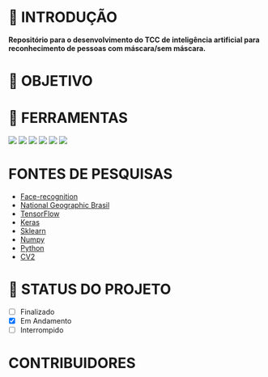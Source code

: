 # 📖 INTRODUÇÃO
 <b>Repositório para o desenvolvimento do TCC de inteligência artificial para reconhecimento de pessoas com máscara/sem máscara.</b>

# 📑 OBJETIVO

# 🔧 FERRAMENTAS
   <img src="https://img.shields.io/static/v1?label=Python&message=Language&color=yellow&style=for-the-badge&logo=python"/>
   <img src="https://img.shields.io/static/v1?label=Numpy&message=Lib&color=bluec1&style=for-the-badge&logo=numpy"/>
   <img src="https://img.shields.io/static/v1?label=Opencv&message=Lib&color=red&style=for-the-badge&logo=opencv"/>
   <img src="https://img.shields.io/static/v1?label=Keras&message=API&color=red&style=for-the-badge&logo=keras"/>
   <img src="https://img.shields.io/static/v1?label=Sklearn&message=API&color=7159c1&style=for-the-badge&logo=scikit-learn"/>
   <img src="https://img.shields.io/static/v1?label=Python&message=Language&color=7159c1&style=for-the-badge&logo=python"/>
   
# FONTES DE PESQUISAS

   <ul>
      <li><a href='https://pypi.org/project/face-recognition/'>Face-recognition</a></li>
      <li><a href='https://www.nationalgeographicbrasil.com/ciencia/2020/09/reconhecimento-facial-com-mascara-ja-e-uma-realidade-gostemos-ou-nao'>National Geographic Brasil</a></li>
      <li><a href="https://www.tensorflow.org/">TensorFlow</a></li>
      <li><a href="https://keras.io/">Keras</a></li>
      <li><a href="https://sklearn.org">Sklearn</a></li>
      <li><a href="https://numpy.org">Numpy</a></li>
      <li><a href="https://www.python.org">Python</a></li>
      <li><a href="https://opencv.org">CV2</a></li>
   </ul>

# 🔖 STATUS DO PROJETO

   - [ ] Finalizado
   - [X] Em Andamento
   - [ ] Interrompido

# CONTRIBUIDORES
